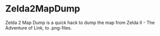 # Zelda2MapDump
Zelda 2 Map Dump is a quick hack to dump the map from Zelda II - The Adventure of Link, to .png-files.
